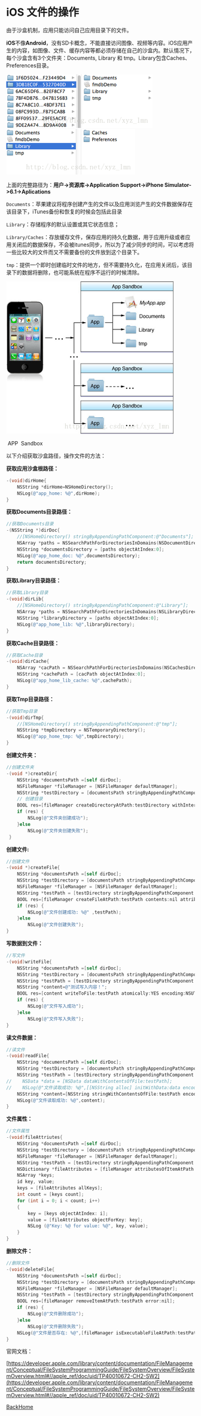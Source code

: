 # iOS 文件的操作

由于沙盒机制，应用只能访问自己应用目录下的文件。

**iOS**不像**Android**，没有SD卡概念，不能直接访问图像、视频等内容。iOS应用产生的内容，如图像、文件、缓存内容等都必须存储在自己的沙盒内。默认情况下，每个沙盒含有3个文件夹：Documents, Library 和 tmp。Library包含Caches、Preferences目录。

![path_1](mdSource/image/File/path_1.png)![path_1_1](mdSource/image/File/path_1_1.png)

上面的完整路径为：**用户->资源库->Application Support->iPhone Simulator->6.1->Aplications**

`Documents`：苹果建议将程序创建产生的文件以及应用浏览产生的文件数据保存在该目录下，iTunes备份和恢复的时候会包括此目录

`Library`：存储程序的默认设置或其它状态信息；

`Library/Caches`：存放缓存文件，保存应用的持久化数据，用于应用升级或者应用关闭后的数据保存，不会被itunes同步，所以为了减少同步的时间，可以考虑将一些比较大的文件而又不需要备份的文件放到这个目录下。

`tmp`：提供一个即时创建临时文件的地方，但不需要持久化，在应用关闭后，该目录下的数据将删除，也可能系统在程序不运行的时候清除。

![path_2](mdSource/image/File/path_2.jpg)

​                                                   					APP  Sandbox

以下介绍获取沙盒路径，操作文件的方法：

**获取应用沙盒根路径：**

```objective-c
-(void)dirHome{  
    NSString *dirHome=NSHomeDirectory();      
    NSLog(@"app_home: %@",dirHome);  
}  
```

**获取Documents目录路径：**

```objective-c
//获取Documents目录  
-(NSString *)dirDoc{  
    //[NSHomeDirectory() stringByAppendingPathComponent:@"Documents"];  
    NSArray *paths = NSSearchPathForDirectoriesInDomains(NSDocumentDirectory, NSUserDomainMask, YES);  
    NSString *documentsDirectory = [paths objectAtIndex:0];  
    NSLog(@"app_home_doc: %@",documentsDirectory);  
    return documentsDirectory;  
}  
```

**获取Library目录路径：**

```objective-c
//获取Library目录  
-(void)dirLib{  
    //[NSHomeDirectory() stringByAppendingPathComponent:@"Library"];  
    NSArray *paths = NSSearchPathForDirectoriesInDomains(NSLibraryDirectory, NSUserDomainMask, YES);  
    NSString *libraryDirectory = [paths objectAtIndex:0];  
    NSLog(@"app_home_lib: %@",libraryDirectory);  
}  
```

**获取Cache目录路径：**

```objective-c
//获取Cache目录  
-(void)dirCache{  
    NSArray *cacPath = NSSearchPathForDirectoriesInDomains(NSCachesDirectory, NSUserDomainMask, YES);  
    NSString *cachePath = [cacPath objectAtIndex:0];  
    NSLog(@"app_home_lib_cache: %@",cachePath);  
}  
```

**获取Tmp目录路径：**

```objective-c
//获取Tmp目录  
-(void)dirTmp{  
    //[NSHomeDirectory() stringByAppendingPathComponent:@"tmp"];  
    NSString *tmpDirectory = NSTemporaryDirectory();  
    NSLog(@"app_home_tmp: %@",tmpDirectory);  
}  
```

**创建文件夹：**

```objective-c
//创建文件夹  
-(void *)createDir{  
    NSString *documentsPath =[self dirDoc];  
    NSFileManager *fileManager = [NSFileManager defaultManager];  
    NSString *testDirectory = [documentsPath stringByAppendingPathComponent:@"test"];  
    // 创建目录  
    BOOL res=[fileManager createDirectoryAtPath:testDirectory withIntermediateDirectories:YES attributes:nil error:nil];  
    if (res) {  
        NSLog(@"文件夹创建成功");  
    }else  
        NSLog(@"文件夹创建失败");  
 }  
```

**创建文件:**

```objective-c
//创建文件  
-(void *)createFile{  
    NSString *documentsPath =[self dirDoc];  
    NSString *testDirectory = [documentsPath stringByAppendingPathComponent:@"test"];  
    NSFileManager *fileManager = [NSFileManager defaultManager];  
    NSString *testPath = [testDirectory stringByAppendingPathComponent:@"test.txt"];  
    BOOL res=[fileManager createFileAtPath:testPath contents:nil attributes:nil];  
    if (res) {  
        NSLog(@"文件创建成功: %@" ,testPath);  
    }else  
        NSLog(@"文件创建失败");  
}  
```

**写数据到文件：**

```objective-c
//写文件  
-(void)writeFile{  
    NSString *documentsPath =[self dirDoc];  
    NSString *testDirectory = [documentsPath stringByAppendingPathComponent:@"test"];  
    NSString *testPath = [testDirectory stringByAppendingPathComponent:@"test.txt"];  
    NSString *content=@"测试写入内容！";  
    BOOL res=[content writeToFile:testPath atomically:YES encoding:NSUTF8StringEncoding error:nil];  
    if (res) {  
        NSLog(@"文件写入成功");  
    }else  
        NSLog(@"文件写入失败");  
}  
```

**读文件数据：**

```objective-c
//读文件  
-(void)readFile{  
    NSString *documentsPath =[self dirDoc];  
    NSString *testDirectory = [documentsPath stringByAppendingPathComponent:@"test"];  
    NSString *testPath = [testDirectory stringByAppendingPathComponent:@"test.txt"];  
//    NSData *data = [NSData dataWithContentsOfFile:testPath];  
//    NSLog(@"文件读取成功: %@",[[NSString alloc] initWithData:data encoding:NSUTF8StringEncoding]);  
    NSString *content=[NSString stringWithContentsOfFile:testPath encoding:NSUTF8StringEncoding error:nil];  
    NSLog(@"文件读取成功: %@",content);  
}  
```

**文件属性：**

```objective-c
//文件属性  
-(void)fileAttriutes{  
    NSString *documentsPath =[self dirDoc];  
    NSString *testDirectory = [documentsPath stringByAppendingPathComponent:@"test"];  
    NSFileManager *fileManager = [NSFileManager defaultManager];  
    NSString *testPath = [testDirectory stringByAppendingPathComponent:@"test.txt"];  
    NSDictionary *fileAttributes = [fileManager attributesOfItemAtPath:testPath error:nil];     
    NSArray *keys;  
    id key, value;  
    keys = [fileAttributes allKeys];  
    int count = [keys count];  
    for (int i = 0; i < count; i++)  
    {  
        key = [keys objectAtIndex: i];  
        value = [fileAttributes objectForKey: key];  
        NSLog (@"Key: %@ for value: %@", key, value);  
    }  
}  
```

**删除文件：**

```objective-c
//删除文件  
-(void)deleteFile{  
    NSString *documentsPath =[self dirDoc];  
    NSString *testDirectory = [documentsPath stringByAppendingPathComponent:@"test"];  
    NSFileManager *fileManager = [NSFileManager defaultManager];  
    NSString *testPath = [testDirectory stringByAppendingPathComponent:@"test.txt"];     
    BOOL res=[fileManager removeItemAtPath:testPath error:nil];  
    if (res) {  
        NSLog(@"文件删除成功");  
    }else  
        NSLog(@"文件删除失败");     
    NSLog(@"文件是否存在: %@",[fileManager isExecutableFileAtPath:testPath]?@"YES":@"NO");  
}  
```

官网文档：

[https://developer.apple.com/library/content/documentation/FileManagement/Conceptual/FileSystemProgrammingGuide/FileSystemOverview/FileSystemOverview.html#//apple_ref/doc/uid/TP40010672-CH2-SW2](https://developer.apple.com/library/content/documentation/FileManagement/Conceptual/FileSystemProgrammingGuide/FileSystemOverview/FileSystemOverview.html#//apple_ref/doc/uid/TP40010672-CH2-SW2)



[BackHome](http://robinshare.github.io/)